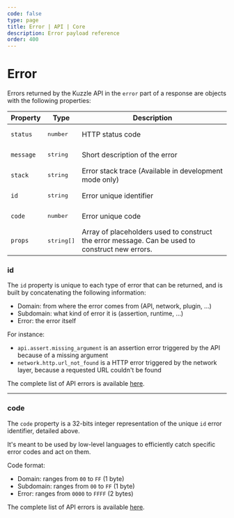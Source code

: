 ```yaml
---
code: false
type: page
title: Error | API | Core
description: Error payload reference
order: 400
---
```


# Error

Errors returned by the Kuzzle API in the `error` part of a response are objects with the following properties:

| Property  | Type                | Description                                                                                    |
| --------- | ------------------- | ---------------------------------------------------------------------------------------------- |
| `status`  | <pre>number</pre>   | HTTP status code                                                                               |
| `message` | <pre>string</pre>   | Short description of the error                                                                 |
| `stack`   | <pre>string</pre>   | Error stack trace (Available in development mode only)                                         |
| `id`      | <pre>string</pre>   | Error unique identifier                                                                        |
| `code`    | <pre>number</pre>   | Error unique code                                                                              |
| `props`   | <pre>string[]</pre> | Array of placeholders used to construct the error message. Can be used to construct new errors. |


### id

The `id` property is unique to each type of error that can be returned, and is built by concatenating the following information:

* Domain: from where the error comes from (API, network, plugin, ...)
* Subdomain: what kind of error it is (assertion, runtime, ...)
* Error: the error itself

For instance:
* `api.assert.missing_argument` is an assertion error triggered by the API because of a missing argument
* `network.http.url_not_found` is a HTTP error triggered by the network layer, because a requested URL couldn't be found


The complete list of API errors is available [here](/core/2/api/errors/error-codes/core).

---

### code

The `code` property is a 32-bits integer representation of the unique `id` error identifier, detailed above.

It's meant to be used by low-level languages to efficiently catch specific error codes and act on them.

Code format:
- Domain: ranges from `00` to `FF` (1 byte)
- Subdomain: ranges from `00` to `FF` (1 byte)
- Error: ranges from `0000` to `FFFF` (2 bytes)


The complete list of API errors is available [here](/core/2/api/errors/error-codes/core).
